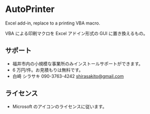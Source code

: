 # AutoPrinter
Excel add-in, replace to a printing VBA macro.

VBA による印刷マクロを Excel アドイン形式の GUI に置き換えるもの。

## サポート
- 福井市内の小規模な事業所のみインストールサポートができます。
- 6 万円/件。お見積もりは無料です。
- 白崎 シラサキ 090-3763-4242 shirasakito@gmail.com

## ライセンス
- Microsoft のアイコンのライセンスに従います。
